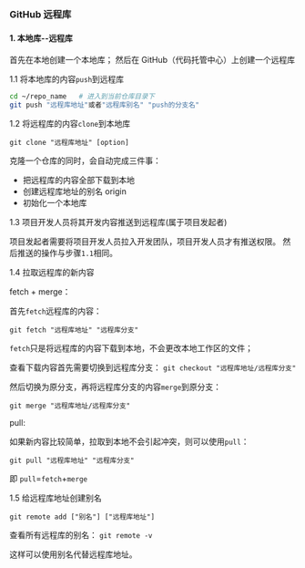 ### GitHub 远程库

#### 1. 本地库--远程库

首先在本地创建一个本地库；
然后在 GitHub（代码托管中心）上创建一个远程库

1.1 将本地库的内容`push`到远程库

```bash
cd ~/repo_name   # 进入到当前仓库目录下
git push "远程库地址"或者"远程库别名" "push的分支名"
```

1.2 将远程库的内容`clone`到本地库

`git clone "远程库地址" [option]`

克隆一个仓库的同时，会自动完成三件事：

- 把远程库的内容全部下载到本地
- 创建远程库地址的别名 origin
- 初始化一个本地库

1.3 项目开发人员将其开发内容推送到远程库(属于项目发起者)

项目发起者需要将项目开发人员拉入开发团队，项目开发人员才有推送权限。
然后推送的操作与步骤`1.1`相同。

1.4 拉取远程库的新内容

fetch + merge：

首先`fetch`远程库的内容：

`git fetch "远程库地址" "远程库分支"`

`fetch`只是将远程库的内容下载到本地，不会更改本地工作区的文件；

查看下载内容首先需要切换到远程库分支：
`git checkout "远程库地址/远程库分支"`

然后切换为原分支，再将远程库分支的内容`merge`到原分支：

`git merge "远程库地址/远程库分支"`

pull:

如果新内容比较简单，拉取到本地不会引起冲突，则可以使用`pull`：

`git pull "远程库地址" "远程库分支"`

即 `pull`=`fetch`+`merge`

1.5 给远程库地址创建别名

`git remote add ["别名"] ["远程库地址"]`

查看所有远程库的别名：
`git remote -v`

这样可以使用别名代替远程库地址。

